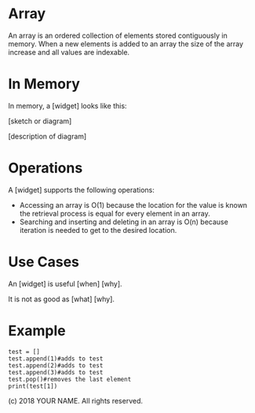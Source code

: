 # Array


An array is an ordered collection of elements stored contiguously in memory.  When a new elements is added to an array the size of the array increase and all values are indexable. 


# In Memory

In memory, a \[widget\] looks like this:

\[sketch or diagram\]

\[description of diagram\]

# Operations

A \[widget\] supports the following operations:

* Accessing an array is O(1) because the location for the value is known the retrieval process is equal for every element in an array.  
* Searching and inserting and deleting in an array is O(n) because iteration is needed to get to the desired location.   


# Use Cases

An \[widget\] is useful \[when\] \[why\].

It is not as good as \[what] \[why\].

# Example

```
test = []
test.append(1)#adds to test
test.append(2)#adds to test
test.append(3)#adds to test
test.pop()#removes the last element 
print(test[1])

```

(c) 2018 YOUR NAME. All rights reserved.
